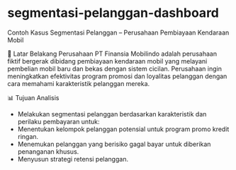# segmentasi-pelanggan-dashboard
Contoh Kasus Segmentasi Pelanggan – Perusahaan Pembiayaan Kendaraan Mobil

🏢 Latar Belakang Perusahaan
PT Finansia Mobilindo adalah perusahaan fiktif bergerak dibidang pembiayaan kendaraan mobil yang melayani pembelian mobil baru dan bekas dengan sistem cicilan. Perusahaan ingin meningkatkan efektivitas program promosi dan loyalitas pelanggan dengan cara memahami karakteristik pelanggan mereka.

📊 Tujuan Analisis
- Melakukan segmentasi pelanggan berdasarkan karakteristik dan perilaku pembayaran untuk:
- Menentukan kelompok pelanggan potensial untuk program promo kredit ringan.
- Menemukan pelanggan yang berisiko gagal bayar untuk diberikan penanganan khusus.
- Menyusun strategi retensi pelanggan.
